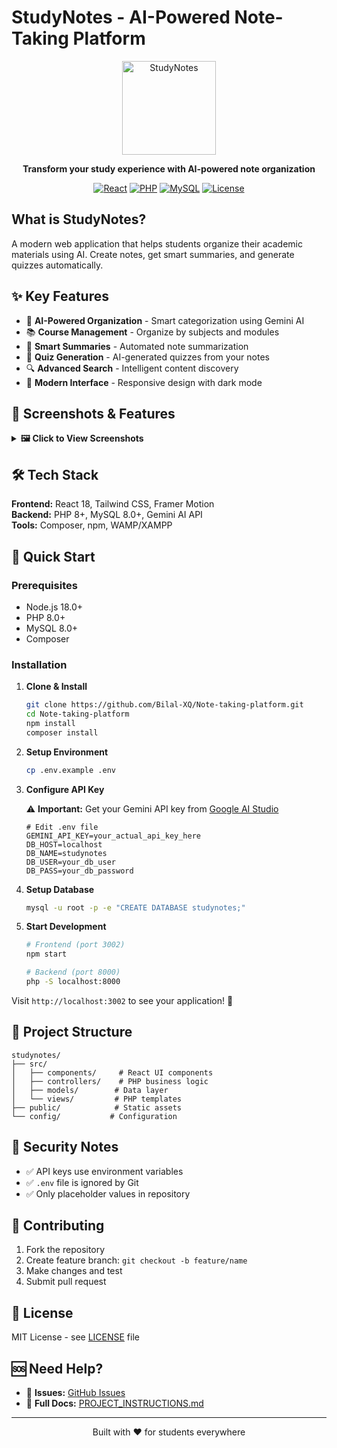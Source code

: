 # StudyNotes - AI-Powered Note-Taking Platform

<div align="center">
  <img src="https://via.placeholder.com/150x150/3B82F6/FFFFFF?text=📚" alt="StudyNotes" width="150"/>
  
  **Transform your study experience with AI-powered note organization**
  
  [![React](https://img.shields.io/badge/React-18.x-blue.svg)](https://reactjs.org/)
  [![PHP](https://img.shields.io/badge/PHP-8.0+-purple.svg)](https://php.net/)
  [![MySQL](https://img.shields.io/badge/MySQL-8.0+-orange.svg)](https://mysql.com/)
  [![License](https://img.shields.io/badge/License-MIT-green.svg)](LICENSE)
</div>

## What is StudyNotes?

A modern web application that helps students organize their academic materials using AI. Create notes, get smart summaries, and generate quizzes automatically.

## ✨ Key Features

- 🎯 **AI-Powered Organization** - Smart categorization using Gemini AI
- 📚 **Course Management** - Organize by subjects and modules  
- 🤖 **Smart Summaries** - Automated note summarization
- 📝 **Quiz Generation** - AI-generated quizzes from your notes
- 🔍 **Advanced Search** - Intelligent content discovery
- 🌙 **Modern Interface** - Responsive design with dark mode

## 📸 **Screenshots & Features**

<details>
<summary><strong>🖼️ Click to View Screenshots</strong></summary>

### Landing Page
![Landing Page](https://via.placeholder.com/800x450/3B82F6/FFFFFF?text=Modern+Landing+Page+with+Hero+Section)
*Clean, modern interface with call-to-action and feature highlights*

### Dashboard Overview
![Dashboard](https://via.placeholder.com/800x450/10B981/FFFFFF?text=Student+Dashboard+with+Course+Overview)
*Comprehensive dashboard showing courses, recent notes, and study progress*

### Note Editor
![Note Editor](https://via.placeholder.com/800x450/8B5CF6/FFFFFF?text=Rich+Text+Note+Editor+with+AI+Features)
*Rich text editor with AI-powered suggestions and formatting tools*

### AI-Generated Summary
![AI Summary](https://via.placeholder.com/800x450/F59E0B/FFFFFF?text=AI+Generated+Note+Summary)
*Intelligent note summarization powered by Gemini AI*

### Quiz Generation
![Quiz Interface](https://via.placeholder.com/800x450/EF4444/FFFFFF?text=Auto-Generated+Quiz+Interface)
*Automated quiz creation from your notes for self-assessment*

### Course Management
![Course Management](https://via.placeholder.com/800x450/06B6D4/FFFFFF?text=Course+and+Module+Organization)
*Organized course structure with modules and note categorization*

### Search & Filter
![Search Interface](https://via.placeholder.com/800x450/84CC16/FFFFFF?text=Advanced+Search+with+Smart+Filtering)
*Powerful search functionality with intelligent content discovery*

### Mobile Responsive
![Mobile View](https://via.placeholder.com/400x600/EC4899/FFFFFF?text=Mobile+Responsive+Design)
*Fully responsive design optimized for mobile devices*

</details>

## 🛠️ Tech Stack

**Frontend:** React 18, Tailwind CSS, Framer Motion  
**Backend:** PHP 8+, MySQL 8.0+, Gemini AI API  
**Tools:** Composer, npm, WAMP/XAMPP

## 🚀 Quick Start

### Prerequisites
- Node.js 18.0+
- PHP 8.0+ 
- MySQL 8.0+
- Composer

### Installation

1. **Clone & Install**
   ```bash
   git clone https://github.com/Bilal-XQ/Note-taking-platform.git
   cd Note-taking-platform
   npm install
   composer install
   ```

2. **Setup Environment**
   ```bash
   cp .env.example .env
   ```

3. **Configure API Key**
   
   ⚠️ **Important:** Get your Gemini API key from [Google AI Studio](https://makersuite.google.com/app/apikey)
   
   ```env
   # Edit .env file
   GEMINI_API_KEY=your_actual_api_key_here
   DB_HOST=localhost
   DB_NAME=studynotes
   DB_USER=your_db_user
   DB_PASS=your_db_password
   ```

4. **Setup Database**
   ```bash
   mysql -u root -p -e "CREATE DATABASE studynotes;"
   ```

5. **Start Development**
   ```bash
   # Frontend (port 3002)
   npm start
   
   # Backend (port 8000) 
   php -S localhost:8000
   ```

Visit `http://localhost:3002` to see your application! 🎉

## 📁 Project Structure

```
studynotes/
├── src/
│   ├── components/     # React UI components
│   ├── controllers/    # PHP business logic
│   ├── models/        # Data layer
│   └── views/         # PHP templates
├── public/            # Static assets
└── config/           # Configuration
```

## 🔐 Security Notes

- ✅ API keys use environment variables
- ✅ `.env` file is ignored by Git
- ✅ Only placeholder values in repository

## 🤝 Contributing

1. Fork the repository
2. Create feature branch: `git checkout -b feature/name`
3. Make changes and test
4. Submit pull request

## 📝 License

MIT License - see [LICENSE](LICENSE) file

## 🆘 Need Help?

- 🐛 **Issues:** [GitHub Issues](https://github.com/Bilal-XQ/Note-taking-platform/issues)
- 📖 **Full Docs:** [PROJECT_INSTRUCTIONS.md](PROJECT_INSTRUCTIONS.md)

---

<div align="center">
  <p>Built with ❤️ for students everywhere</p>
</div>
